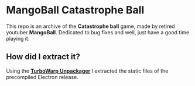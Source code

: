 # MangoBall Catastrophe Ball
This repo is an archive of the **Catastrophe ball** game, made by retired youtuber **MangoBall**.
Dedicated to bug fixes and well, just have a good time playing it.

## How did I extract it?
Using the **[TurboWarp Unpackager](https://turbowarp.github.io/unpackager)** I extracted the static files of the precompiled Electron release.
